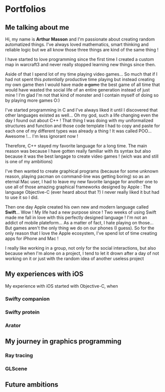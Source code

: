 # Portfolios

## Me talking about me

Hi, my name is **Arthur Masson** and I'm passionate about creating random automatized things.
I've always loved mathematics, smart thinking and reliable logic but we all know those three things are kind of the same thing !

I have started to love programming since the first time I created a custom map in warcraft3 and never really stopped learning new things since then.

Aside of that I spend lot of my time playing video games...
So much that if I had not spent this *potentially* productive time playing but instead creating my own game then I would have made ~~a game~~ the best game of all time that would have wasted the social life of an entire generation instead of just mine ! I'm glad I'm not that kind of monster and I contain myself of doing so by playing more games O:)

I've started programming in C and I've always liked it until I discovered that other languages existed as well... Oh my god, such a life changing even the day I found out about C++ !
That thing I was doing with my uniformalized structures and function and those code template I had to copy and paste for each one of my different types was already a thing ! It was called POO... Awesome !... I'm less ignorant now !

Therefore, C++ stayed my favorite language for a long time. The main reason was because I have gotten really familiar with its syntax but also because it was the best langage to create video games ! (wich was and still is one of my ambitions)

I've then wanted to create graphical programs (because for some unknown reason, playing pacman on command-line was getting boring) so as an eternal Mac user, I had to leave my new favorite langage for another one to use all of those amazing graphical frameworks designed by Apple : The language Objective-C (ever heard about that ?) I never really liked it but had to use it so I did.

Then one day Apple created his own new and modern language called **Swift**...
Wow ! My life had a new purpose since ! Two weeks of using Swift made me fall in love with this perfectly designed language !
I'm not an addict of mobile plateform... As a matter of fact, I hate playing on those... But games aren't the only thing we do on our phones (I guess).
So for the only reason that I love the Apple ecosystem, I've spend lot of time creating apps for iPhone and Mac !

I really like working in a group, not only for the social interactions, but also because when I'm alone on a project, I tend to let it drown after a day of not working on it or just with the random idea of another useless project

## My experiences with iOS

My experience with iOS started with Objective-C, when 

### Swifty companion

### Swifty protein

### Arator

## My journey in graphics programming


### Ray tracing

### GLScene

## Future ambitions
